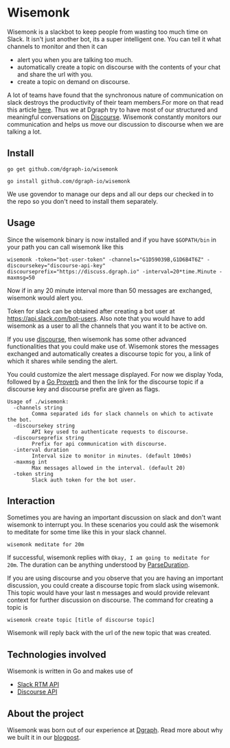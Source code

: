 # Wisemonk

Wisemonk is a slackbot to keep people from wasting too much time on Slack. It isn't just another bot, its a super intelligent one. You can tell it what channels to monitor and then it can

* alert you when you are talking too much.
* automatically create a topic on discourse with the contents of your chat and share the url with you.
* create a topic on demand on discourse.

A lot of teams have found that the synchronous nature of communication on slack destroys the productivity of their team members.For more on that read this article [here](https://medium.com/better-people/slack-i-m-breaking-up-with-you-54600ace03ea#.ox3a8tukc). Thus we at Dgraph try to have most of our structured and meaningful conversations on [Discourse](https://www.discourse.org/). Wisemonk constantly monitors our communication and helps us move our discussion to discourse when we are talking a lot.

## Install

`go get github.com/dgraph-io/wisemonk`

`go install github.com/dgraph-io/wisemonk`

We use govendor to manage our deps and all our deps our checked in to the repo so you don't need to install them separately.

## Usage

Since the wisemonk binary is now installed and if you have `$GOPATH/bin` in your path you can call wisemonk like this

`wisemonk -token="bot-user-token" -channels="G1D59039B,G1D6B4T6Z" -discoursekey="discourse-api-key" discourseprefix="https://discuss.dgraph.io" -interval=20*time.Minute -maxmsg=50
`

Now if in any 20 minute interval more than 50 messages are exchanged, wisemonk would alert you.

Token for slack can be obtained after creating a bot user at https://api.slack.com/bot-users. Also note that you would have to add wisemonk as a user to all the channels that you want it to be active on.

If you use [discourse](https://www.discourse.org/), then wisemonk has some other advanced functionalities that you could make use of. Wisemonk stores the messages exchanged and automatically creates a discourse topic for you, a link of which it shares while sending the alert.


You could customize the alert message displayed. For now we display Yoda, followed by a [Go Proverb](https://go-proverbs.github.io/) and then the link for the discourse topic if a discourse key and discourse prefix are given as flags.

```
Usage of ./wisemonk:
  -channels string
        Comma separated ids for slack channels on which to activate the bot.
  -discoursekey string
        API key used to authenticate requests to discourse.
  -discourseprefix string
        Prefix for api communication with discourse.
  -interval duration
        Interval size to monitor in minutes. (default 10m0s)
  -maxmsg int
        Max messages allowed in the interval. (default 20)
  -token string
        Slack auth token for the bot user.
```

## Interaction

Sometimes you are having an important discussion on slack and don't want wisemonk to interrupt you. In these scenarios you could ask the wisemonk to meditate for some time like this in your slack channel.

`wisemonk meditate for 20m`

If successful, wisemonk replies with `Okay, I am going to meditate for 20m`. The duration can be anything understood by [ParseDuration](https://golang.org/pkg/time/#ParseDuration).

If you are using discourse and you observe that you are having an important discussion, you could create a discourse topic from slack using wisemonk. This topic would have your last n messages and would provide relevant context for further discussion on discourse. The command for creating a topic is

`wisemonk create topic [title of discourse topic]`

Wisemonk will reply back with the url of the new topic that was created.

## Technologies involved

Wisemonk is written in Go and makes use of

* [Slack RTM API](https://api.slack.com/rtm)
* [Discourse API](https://meta.discourse.org/t/discourse-api-documentation/22706)

## About the project
Wisemonk was born out of our experience at [Dgraph](https://github.com/dgraph-io/dgraph). Read more about why we built it in our [blogpost](https://medium.dgraph.io/wisemonk-a-slackbot-to-move-discussions-from-slack-to-discourse-22a53ddce78f#.rcn1wlv3p).

